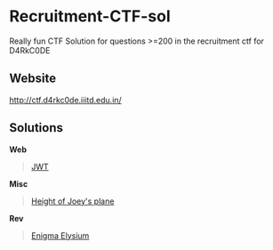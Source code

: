 # Recruitment-CTF-sol
Really fun CTF
Solution for questions >=200 in the recruitment ctf for D4RkC0DE

## Website
http://ctf.d4rkc0de.iiitd.edu.in/

## Solutions

**Web**

>[JWT](https://github.com/Celerium-Ce/Recruitment-CTF-sol/blob/main/Web/JWT.md)

**Misc**

>[Height of Joey's plane](https://github.com/Celerium-Ce/Recruitment-CTF-sol/blob/main/Misc/Height_Of_Joey's_Plane.md)

**Rev**

>[Enigma Elysium](https://github.com/Celerium-Ce/Recruitment-CTF-sol/blob/main/Rev/Enigma_Elysium.md)
